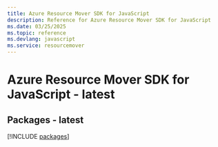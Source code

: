 ```yaml
---
title: Azure Resource Mover SDK for JavaScript
description: Reference for Azure Resource Mover SDK for JavaScript
ms.date: 03/25/2025
ms.topic: reference
ms.devlang: javascript
ms.service: resourcemover
---
```

# Azure Resource Mover SDK for JavaScript - latest
## Packages - latest
[!INCLUDE [packages](resource-mover-index.md)]